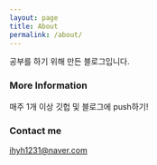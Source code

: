 ```yaml
---
layout: page
title: About
permalink: /about/
---
```


공부를 하기 위해 만든 블로그입니다.

### More Information

매주 1개 이상 깃헙 및 블로그에 push하기!

### Contact me

[ihyh1231@naver.com](mailto:ihyh1231@naver.com)
